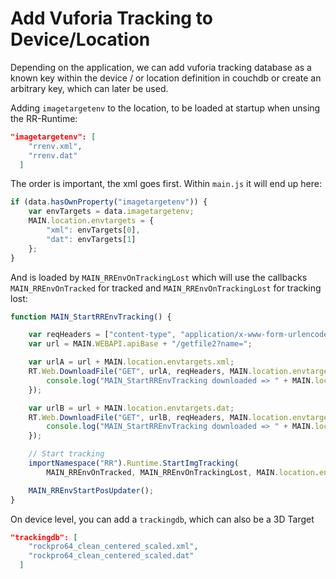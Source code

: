 # Add Vuforia Tracking to Device/Location
Depending on the application, we can add vuforia tracking database as a known key within the device / or location definition in couchdb or create
an arbitrary key, which can later be used.

Adding `imagetargetenv` to the location, to be loaded at startup when unsing the RR-Runtime:
```json
"imagetargetenv": [
    "rrenv.xml",
    "rrenv.dat"
  ]
```
The order is important, the xml goes first.
Within `main.js` it will end up here:

```js
if (data.hasOwnProperty("imagetargetenv")) {
    var envTargets = data.imagetargetenv;
    MAIN.location.envtargets = {
        "xml": envTargets[0],
        "dat": envTargets[1]
    };
}
```

And is loaded by `MAIN_RREnvOnTrackingLost` which will use the callbacks `MAIN_RREnvOnTracked` for tracked and `MAIN_RREnvOnTrackingLost` for tracking lost:
```js
function MAIN_StartRREnvTracking() {

    var reqHeaders = ["content-type", "application/x-www-form-urlencoded"];
    var url = MAIN.WEBAPI.apiBase + "/getfile2?name=";

    var urlA = url + MAIN.location.envtargets.xml;
    RT.Web.DownloadFile("GET", urlA, reqHeaders, MAIN.location.envtargets.xml, false, function () {
        console.log("MAIN_StartRREnvTracking downloaded => " + MAIN.location.envtargets.xml);
    });

    var urlB = url + MAIN.location.envtargets.dat;
    RT.Web.DownloadFile("GET", urlB, reqHeaders, MAIN.location.envtargets.dat, false, function () {
        console.log("MAIN_StartRREnvTracking downloaded => " + MAIN.location.envtargets.dat);
    });

    // Start tracking
    importNamespace("RR").Runtime.StartImgTracking(
        MAIN_RREnvOnTracked, MAIN_RREnvOnTrackingLost, MAIN.location.envtargets.xml);

    MAIN_RREnvStartPosUpdater();
}
```


On device level, you can add a `trackingdb`, which can also be a 3D Target
```json
"trackingdb": [
    "rockpro64_clean_centered_scaled.xml",
    "rockpro64_clean_centered_scaled.dat"
  ]
```